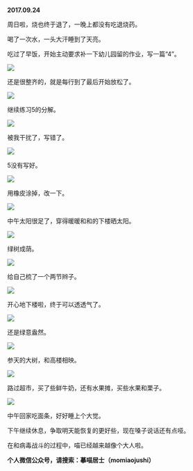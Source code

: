 
          
**2017.09.24**

周日啦，烧也终于退了，一晚上都没有吃退烧药。

喝了一次水，一头大汗睡到了天亮。

吃过了早饭，开始主动要求补一下幼儿园留的作业，写一篇“4”。


![](http://imglf5.nosdn.127.net/img/b3JqNjVkMldPOEFnNk5HUnNWSjI1dUhVQUgxeTFhbnZkSXBFQ25xdVJVRT0.jpg)


还是很整齐的，就是每行到了最后开始放松了。


![](http://imglf3.nosdn.127.net/img/V2V4TFp6UnI4RjFSREdkSFFtK3NrNTBBRDZmOVpVdnhNZm9MY2tFOEFJUT0.jpg)


继续练习5的分解。


![](http://imglf5.nosdn.127.net/img/VDhPS21uRHFhbS9mdTVYTkJ5azJQcU5qMWpySzR0dGVVYitnR2lnUnBrRT0.jpg)


被我干扰了，写错了。


![](http://imglf6.nosdn.127.net/img/WWswQXFXTDZIZGNHc3JiY1dYVGhkK3JxNldrYlZYRXFmN3dPcjRudDROST0.jpg)


5没有写好。


![](http://imglf3.nosdn.127.net/img/KzljMGw5enA5Z2dMcDd2ZWFmTCs3a1BvYlJCbHU4dGJVTW9JZXFYZzZ2TT0.jpg)


用橡皮涂掉，改一下。


![](http://imglf6.nosdn.127.net/img/MUh0NnRzRlVZeHJzUE9qdDN1TWtQTG15T0pQalFRSVFBTnpiWG1jVUo4Yz0.jpg)


中午太阳很足了，穿得暖暖和和的下楼晒太阳。


![](http://imglf3.nosdn.127.net/img/Sk50d1UvdmJGWnU5aFpBcG45eWVuOTRzekJyR2pCbGUxNUQ1TWE4di8xTT0.jpg)


绿树成荫。


![](http://imglf3.nosdn.127.net/img/N2pYbFBuSXNiNWg2MUcvSDJpdlpSZUwxNzdjYU01WFNUQm4wWWFxT05GND0.jpg)


给自己梳了一个两节辫子。


![](http://imglf6.nosdn.127.net/img/Ullkd25oOFhXN1dlbERsZVBoQ1RobHdDTG8xTzRKSisvWnZnYVBwMVpkaz0.jpg)


开心地下楼啦，终于可以透透气了。


![](http://imglf3.nosdn.127.net/img/NGtlZ0hrMFBFMFZLakNQU29VcGM0eXIyY21hZDBmSmx2eUQ3amtsZEhBOD0.jpg)


还是绿意盎然。


![](http://imglf5.nosdn.127.net/img/akF2aFZMbTkydG5kWnVuazlZRHArcEU2c05KWjBzUFAxS2FkaXhQRnRtaz0.jpg)


参天的大树，和高楼相映。


![](http://imglf4.nosdn.127.net/img/ektzblVzMHhtZjkyL1FXNjd4UjNyOTdHdlgwODYxY2l1T0hNc1NreFNWTT0.jpg)


路过超市，买了些鲜牛奶，还有水果摊，买些水果和栗子。


![](http://imglf5.nosdn.127.net/img/UDNIL0lvdEhWM3V4RXRwRjFKazFQbVhyMG4xQXJVb25zTkZqR2lMM25SYz0.jpg)


中午回家吃面条，好好睡上个大觉。

下午继续休息，争取明天能恢复的更好些，现在嗓子说话还有点哑。

在和病毒战斗的过程中，喵已经越来越像个大人啦。


**个人微信公众号，请搜索：摹喵居士（momiaojushi）**

        